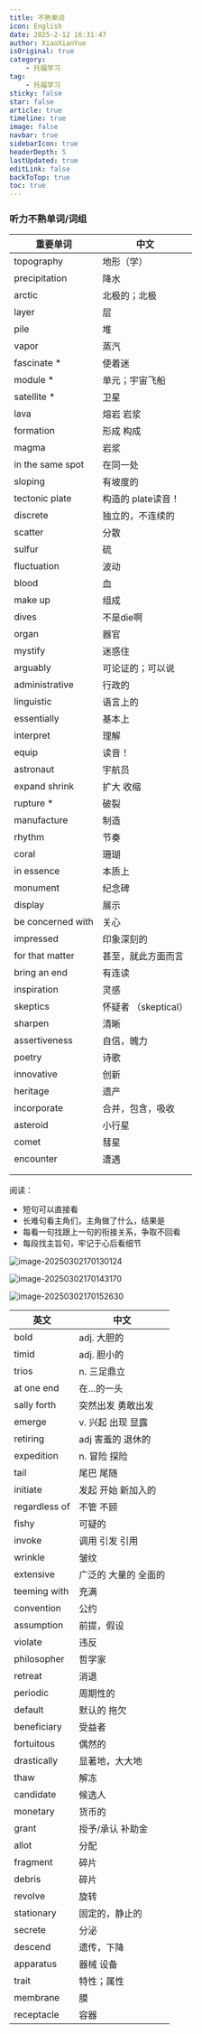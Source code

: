 ```yaml
---
title: 不熟单词
icon: English
date: 2025-2-12 16:31:47
author: XiaoXianYue
isOriginal: true
category: 
    - 托福学习
tag:
    - 托福学习
sticky: false
star: false
article: true
timeline: true
image: false
navbar: true
sidebarIcon: true
headerDepth: 5
lastUpdated: true
editLink: false
backToTop: true
toc: true
---
```


### 听力不熟单词/词组

| 重要单词          | 中文                 |
| ----------------- | -------------------- |
| topography        | 地形（学）           |
| precipitation     | 降水                 |
| arctic            | 北极的；北极         |
| layer             | 层                   |
| pile              | 堆                   |
| vapor             | 蒸汽                 |
| fascinate *       | 使着迷               |
| module *          | 单元；宇宙飞船       |
| satellite *       | 卫星                 |
| lava              | 熔岩 岩浆            |
| formation         | 形成 构成            |
| magma             | 岩浆                 |
| in the same spot  | 在同一处             |
| sloping           | 有坡度的             |
| tectonic plate    | 构造的 plate读音！   |
| discrete          | 独立的，不连续的     |
| scatter           | 分散                 |
| sulfur            | 硫                   |
| fluctuation       | 波动                 |
| blood             | 血                   |
| make up           | 组成                 |
| dives             | 不是die啊            |
| organ             | 器官                 |
| mystify           | 迷惑住               |
| arguably          | 可论证的；可以说     |
| administrative    | 行政的               |
| linguistic        | 语言上的             |
| essentially       | 基本上               |
| interpret         | 理解                 |
| equip             | 读音！               |
| astronaut         | 宇航员               |
| expand shrink     | 扩大 收缩            |
| rupture *         | 破裂                 |
| manufacture       | 制造                 |
| rhythm            | 节奏                 |
| coral             | 珊瑚                 |
| in essence        | 本质上               |
| monument          | 纪念碑               |
| display           | 展示                 |
| be concerned with | 关心                 |
| impressed         | 印象深刻的           |
| for that matter   | 甚至，就此方面而言   |
| bring an end      | 有连读               |
| inspiration       | 灵感                 |
| skeptics          | 怀疑者 （skeptical） |
| sharpen           | 清晰                 |
| assertiveness     | 自信，魄力           |
| poetry            | 诗歌                 |
| innovative        | 创新                 |
| heritage          | 遗产                 |
| incorporate       | 合并，包含，吸收     |
| asteroid          | 小行星               |
| comet             | 彗星                 |
| encounter         | 遭遇                 |
|                   |                      |
|                   |                      |









阅读：

- 短句可以直接看
- 长难句看主角们，主角做了什么，结果是
- 每看一句找跟上一句的衔接关系，争取不回看
- 每段找主旨句，牢记于心后看细节

![image-20250302170130124](./question.assets/image-20250302170130124.png)

![image-20250302170143170](./question.assets/image-20250302170143170.png)

![image-20250302170152630](./question.assets/image-20250302170152630.png)

| 英文          | 中文                 |
| ------------- | -------------------- |
| bold          | adj. 大胆的          |
| timid         | adj. 胆小的          |
| trios         | n. 三足鼎立          |
| at one end    | 在…的一头            |
| sally forth   | 突然出发 勇敢出发    |
| emerge        | v. 兴起 出现 显露    |
| retiring      | adj 害羞的 退休的    |
| expedition    | n. 冒险 探险         |
| tail          | 尾巴 尾随            |
| initiate      | 发起 开始 新加入的   |
| regardless of | 不管 不顾            |
| fishy         | 可疑的               |
| invoke        | 调用 引发 引用       |
| wrinkle       | 皱纹                 |
| extensive     | 广泛的 大量的 全面的 |
| teeming with  | 充满                 |
| convention    | 公约                 |
| assumption    | 前提，假设           |
| violate       | 违反                 |
| philosopher   | 哲学家               |
| retreat       | 消退                 |
| periodic      | 周期性的             |
| default       | 默认的 拖欠          |
| beneficiary   | 受益者               |
| fortuitous    | 偶然的               |
| drastically   | 显著地，大大地       |
| thaw          | 解冻                 |
| candidate     | 候选人               |
| monetary      | 货币的               |
| grant         | 授予/承认 补助金     |
| allot         | 分配                 |
| fragment      | 碎片                 |
| debris        | 碎片                 |
| revolve       | 旋转                 |
| stationary    | 固定的，静止的       |
| secrete       | 分泌                 |
| descend       | 遗传，下降           |
| apparatus     | 器械 设备            |
| trait         | 特性；属性           |
| membrane      | 膜                   |
| receptacle    | 容器                 |









